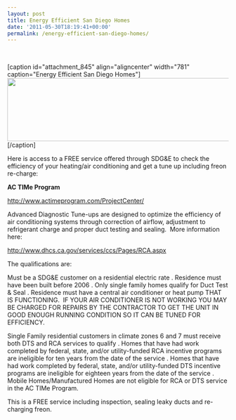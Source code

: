 ```yaml
---
layout: post
title: Energy Efficient San Diego Homes
date: '2011-05-30T18:19:41+00:00'
permalink: /energy-efficient-san-diego-homes/
---
```

<p style="text-align: center;">&nbsp;</p>


[caption id="attachment_845" align="aligncenter" width="781" caption="Energy Efficient San Diego Homes"]<a href="http://www.murraylampert.com/san-diego-green-home-construction/"><img class="size-full wp-image-845" title="Energy Efficient San Diego Homes" src="http://murraylampert.com/wp-content/uploads/2011/05/AC-Time2.jpg" alt="" width="781" height="144" /></a>[/caption]

Here is access to a FREE service offered through SDG&amp;E to check the efficiency of your heating/air conditioning and get a tune up including freon re-charge:

<strong>AC TIMe Program</strong>

<a href="http://www.actimeprogram.com/ProjectCenter/">http://www.actimeprogram.com/ProjectCenter/</a>

Advanced Diagnostic Tune-ups are designed to optimize the efficiency of air conditioning systems through correction of airflow, adjustment to refrigerant charge and proper duct testing and sealing.  More information here:

<a href="http://www.dhcs.ca.gov/services/ccs/Pages/RCA.aspx">http://www.dhcs.ca.gov/services/ccs/Pages/RCA.aspx</a>

The qualifications are:

Must be a SDG&amp;E customer on a residential electric rate . Residence must have been built before 2006 . Only single family homes qualify for Duct Test &amp; Seal . Residence must have a central air conditioner or heat pump THAT IS FUNCTIONING.  IF YOUR AIR CONDITIONER IS NOT WORKING YOU MAY BE CHARGED FOR REPAIRS BY THE CONTRACTOR TO GET THE UNIT IN GOOD ENOUGH RUNNING CONDITION SO IT CAN BE TUNED FOR EFFICIENCY.

Single Family residential customers in climate zones 6 and 7 must receive both DTS and RCA services to qualify . Homes that have had work completed by federal, state, and/or utility-funded RCA incentive programs are ineligible for ten years from the date of the service . Homes that have had work completed by federal, state, and/or utility-funded DTS incentive programs are ineligible for eighteen years from the date of the service . Mobile Homes/Manufactured Homes are not eligible for RCA or DTS service in the AC TIMe Program.

This is a FREE service including inspection, sealing leaky ducts and re-charging freon.
